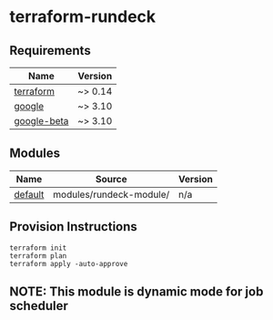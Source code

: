 # terraform-rundeck

## Requirements

| Name | Version |
|------|---------|
| <a name="requirement_terraform"></a> [terraform](#requirement\_terraform) | ~> 0.14 |
| <a name="requirement_google"></a> [google](#requirement\_google) | ~> 3.10 |
| <a name="requirement_google-beta"></a> [google-beta](#requirement\_google-beta) | ~> 3.10 |

## Modules

| Name | Source | Version |
|------|--------|---------|
| <a name="module_default"></a> [default](#module\_default) | modules/rundeck-module/ | n/a |


## Provision Instructions

```
terraform init 
terraform plan 
terraform apply -auto-approve
```


## NOTE: This module is dynamic mode for job scheduler
